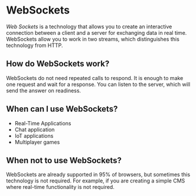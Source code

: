 # WebSockets

*Web Sockets* is a technology that allows you to create an interactive connection between a client and a server for exchanging data in real time. WebSockets allow you to work in two streams, which distinguishes this technology from HTTP.

## How do WebSockets work?

WebSockets do not need repeated calls to respond. It is enough to make one request and wait for a response. You can listen to the server, which will send the answer on readiness.

## When can I use WebSockets?

* Real-Time Applications
* Chat application
* IoT applications
* Multiplayer games


## When not to use WebSockets?

WebSockets are already supported in 95% of browsers, but sometimes this technology is not required. For example, if you are creating a simple CMS where real-time functionality is not required.
